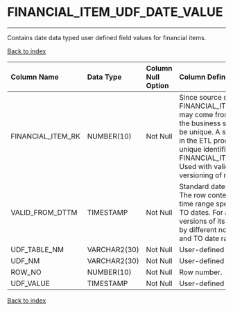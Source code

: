 # FINANCIAL_ITEM_UDF_DATE_VALUE

---

Contains date data typed user defined field values for financial items.

[Back to index](./index.md)

| Column Name       | Data Type    | Column Null Option   | Column Definition                                                                                                                                                                                                                                                                                |
|:------------------|:-------------|:---------------------|:-------------------------------------------------------------------------------------------------------------------------------------------------------------------------------------------------------------------------------------------------------------------------------------------------|
| FINANCIAL_ITEM_RK | NUMBER(10)   | Not Null             | Since source data for FINANCIAL_ITEM_UDF_DATE_VALUE may come from multiple systems, the business supplied keys may not be unique. A surrogate key is added in the ETL process to ensure a unique identifier for FINANCIAL_ITEM_UDF_DATE_VALUE. Used with valid_from_dttm for versioning of rows. |
| VALID_FROM_DTTM   | TIMESTAMP    | Not Null             | Standard dates used for versioning. The row content is valid within the time range specified by FROM and TO dates. For a given identifier, versions of its rows are distinguished by different non-overlapping FROM and TO date ranges.                                                          |
| UDF_TABLE_NM      | VARCHAR2(30) | Not Null             | User-defined field table name.                                                                                                                                                                                                                                                                   |
| UDF_NM            | VARCHAR2(30) | Not Null             | User-defined field name.                                                                                                                                                                                                                                                                         |
| ROW_NO            | NUMBER(10)   | Not Null             | Row number.                                                                                                                                                                                                                                                                                      |
| UDF_VALUE         | TIMESTAMP    | Not Null             | User-defined field value.                                                                                                                                                                                                                                                                        |

[Back to index](./index.md)